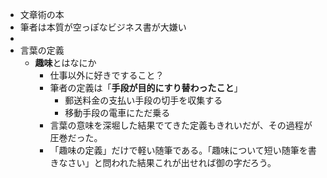 - 文章術の本
- 筆者は本質が空っぽなビジネス書が大嫌い
-
- 言葉の定義
	- **趣味**とはなにか
		- 仕事以外に好きですること？
		- 筆者の定義は「**手段が目的にすり替わったこと**」
			- 郵送料金の支払い手段の切手を収集する
			- 移動手段の電車にただ乗る
		- 言葉の意味を深堀した結果でてきた定義もきれいだが、その過程が圧巻だった。
		- 「趣味の定義」だけで軽い随筆である。「趣味について短い随筆を書きなさい」と問われた結果これが出せれば御の字だろう。